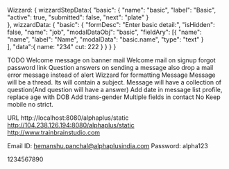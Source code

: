 Wizzard:
{
	wizzardStepData:{
		"basic": {
			"name": "basic",
			"label": "Basic",
			"active": true,
			"submitted": false,
			"next": "plate"
		}	
	},
	wizzardData: {
		"basic": {
			"formDesc": "Enter basic detail:",
			"isHidden": false,
			"name": "job",
			"modalDataObj": "basic",
			"fieldAry": [{
					"name": "name",
					"label": "Name",
					"modalData": "basic.name",
					"type": "text"
				}	
			],
			"data":{
				name: "234"
				cut: 222
			}
		}
	}
}





TODO
	Welcome message on banner
	mail
		Welcome mail on signup
		forgot password link
		Question answers
			on sending a message also drop a mail
		error message instead of alert
	Wizzard
		for formatting
	Message
		Message will be a thread. Its will contain a subject.
		Message will have a collection of question(And question will have a answer)
	Add date in message list
	profile, replace age with DOB
	Add trans-gender
	Multiple fields in contact No
	Keep mobile no strict.

URL
	http://localhost:8080/alphaplus/static
	http://104.238.126.194:8080/alphaplus/static
	http://www.trainbrainstudio.com

Email ID: hemanshu.panchal@alphaplusindia.com
Password: alpha123

1234567890